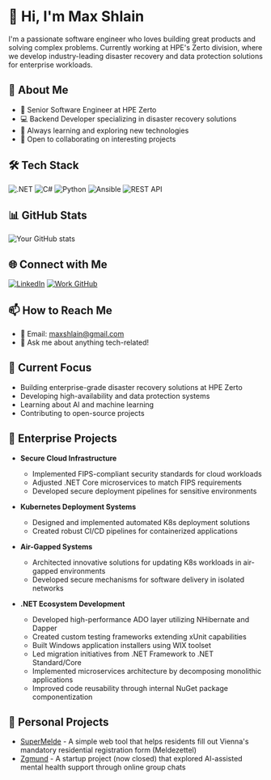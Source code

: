 # 👋 Hi, I'm Max Shlain

I'm a passionate software engineer who loves building great products and solving complex problems. Currently working at HPE's Zerto division, where we develop industry-leading disaster recovery and data protection solutions for enterprise workloads.

## 🚀 About Me
- 💼 Senior Software Engineer at HPE Zerto
- 💻 Backend Developer specializing in disaster recovery solutions
- 🌱 Always learning and exploring new technologies
- 🤝 Open to collaborating on interesting projects

## 🛠️ Tech Stack
![.NET](https://img.shields.io/badge/-.NET-512BD4?style=flat-square&logo=dotnet&logoColor=white)
![C#](https://img.shields.io/badge/-C%23-239120?style=flat-square&logo=csharp&logoColor=white)
![Python](https://img.shields.io/badge/-Python-3776AB?style=flat-square&logo=python&logoColor=white)
![Ansible](https://img.shields.io/badge/-Ansible-EE0000?style=flat-square&logo=ansible&logoColor=white)
![REST API](https://img.shields.io/badge/-REST_API-009688?style=flat-square&logo=fastapi&logoColor=white)

## 📊 GitHub Stats
![Your GitHub stats](https://github-readme-stats.vercel.app/api?username=maxshlain&show_icons=true&theme=dracula)

## 🌐 Connect with Me
[![LinkedIn](https://img.shields.io/badge/-LinkedIn-0A66C2?style=flat-square&logo=linkedin&logoColor=white)](https://linkedin.com/in/maxshlain)
[![Work GitHub](https://img.shields.io/badge/-Work_GitHub-181717?style=flat-square&logo=github&logoColor=white)](https://github.com/mshlain)

## 📫 How to Reach Me
- 📧 Email: [maxshlain@gmail.com](mailto:maxshlain@gmail.com)
- 💬 Ask me about anything tech-related!

## 🎯 Current Focus
- Building enterprise-grade disaster recovery solutions at HPE Zerto
- Developing high-availability and data protection systems
- Learning about AI and machine learning
- Contributing to open-source projects

## 🏢 Enterprise Projects
- **Secure Cloud Infrastructure**
  - Implemented FIPS-compliant security standards for cloud workloads
  - Adjusted .NET Core microservices to match FIPS requirements
  - Developed secure deployment pipelines for sensitive environments
  
- **Kubernetes Deployment Systems**
  - Designed and implemented automated K8s deployment solutions
  - Created robust CI/CD pipelines for containerized applications
  
- **Air-Gapped Systems**
  - Architected innovative solutions for updating K8s workloads in air-gapped environments
  - Developed secure mechanisms for software delivery in isolated networks

- **.NET Ecosystem Development**
  - Developed high-performance ADO layer utilizing NHibernate and Dapper
  - Created custom testing frameworks extending xUnit capabilities
  - Built Windows application installers using WIX toolset
  - Led migration initiatives from .NET Framework to .NET Standard/Core
  - Implemented microservices architecture by decomposing monolithic applications
  - Improved code reusability through internal NuGet package componentization

## 🎯 Personal Projects
- [SuperMelde](https://supermelde.com) - A simple web tool that helps residents fill out Vienna's mandatory residential registration form (Meldezettel)
- [Zgmund](https://zgmund.com) - A startup project (now closed) that explored AI-assisted mental health support through online group chats

<!--
Feel free to star ⭐ some repositories if you find them interesting!
-->
